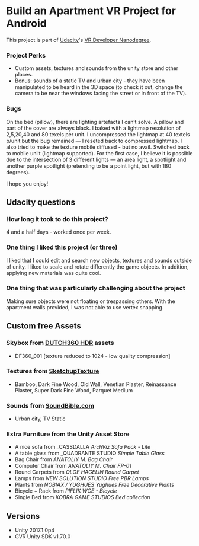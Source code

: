 # Build an Apartment VR Project for Android

This project is part of [Udacity](https://www.udacity.com "Udacity - Be in demand")'s [VR Developer Nanodegree](https://www.udacity.com/course/vr-developer-nanodegree--nd017). 

### Project Perks
- Custom assets, textures and sounds from the unity store and other places.
- Bonus: sounds of a static TV and urban city - they have been manipulated to be heard in the 3D space (to check it out, change the camera to be near the windows facing the street or in front of the TV).

### Bugs
On the bed (pillow), there are lighting artefacts I can’t solve. A pillow and part of the cover are always black. I baked with a lightmap resolution of 2,5,20,40 and 80 texels per unit. I uncompressed the lightmap at 40 textels p/unit but the bug remained — I reseted back to compressed lightmap. I also tried to make the texture mobile diffused - but no avail. Switched back to mobile unlit (lightmap supported).
For the first case, I believe it is possible due to the intersection of 3 different lights — an area light, a spotlight and another purple spotlight (pretending to be a point light, but with 180 degrees).

I hope you enjoy!

## Udacity questions
### How long it took to do this project?
4 and a half days - worked once per week.

### One thing I liked this project (or three)
I liked that I could edit and search new objects, textures and sounds outside of unity. I liked to scale and rotate differently the game objects. In addition, applying new materials was quite cool.

### One thing that was particularly challenging about the project
Making sure objects were not floating or trespassing others. With the apartment walls provided, I was not able to use vertex snapping.

## Custom free Assets 
### Skybox from [DUTCH360 HDR](https://www.dutch360hdr.com/shop/product-category/free-360-hdri/) assets
- DF360_001 [texture reduced to 1024 - low quality compression]

### Textures from [SketchupTexture](https://www.sketchuptextureclub.com/)
- Bamboo, Dark Fine Wood, Old Wall, Venetian Plaster, Reinassance Plaster, Super Dark Fine Wood, Parquet Medium 

### Sounds from [SoundBible.com](http://soundbible.com/tags-city.html)
- Urban city, TV Static

### Extra Furniture from the Unity Asset Store
- A nice sofa from _CASSDALLA _ArchViz Sofa Pack - Lite_ 
- A table glass from _QUADRANTE STUDIO _Simple Table Glass_
- Bag Chair from _ANATOLIY M. Bag Chair_
- Computer Chair from _ANATOLIY M. Chair FP-01_
- Round Carpets from _OLOF HAGELIN Round Carpet_
- Lamps from _NEW SOLUTION STUDIO Free PBR Lamps_
- Plants from _NOBIAX / YUGHUES Yughues Free Decorative Plants_
- Bicycle + Rack from _PIFLIK WCE - Bicycle_
- Single Bed from _KOBRA GAME STUDIOS Bed collection_

## Versions
- Unity 2017.1.0p4
- GVR Unity SDK v1.70.0
